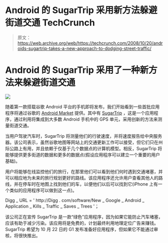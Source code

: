 # Android 的 SugarTrip 采用新方法躲避街道交通 TechCrunch

> 原文：<https://web.archive.org/web/https://techcrunch.com/2008/10/20/androids-sugartrip-takes-a-new-approach-to-dodging-street-traffic/>

# Android 的 SugarTrip 采用了一种新方法来躲避街道交通

![](img/78d8df9854ea59981a6a0dc3b0baa850.png)

随着第一款搭载谷歌 Android 平台的手机即将发布，我们开始看到一些首批应用程序将通过谷歌的 [Android Market](https://web.archive.org/web/20221003182212/http://www.beta.techcrunch.com/2008/08/28/android-to-get-its-own-app-market/) 提供。其中有 [SugarTrip](https://web.archive.org/web/20221003182212/http://sugartrip.com/) ，这是一个应用程序，通过利用将集成到大多数 Android 手机中的 GPS 单元，采用创新的方法来测量街道交通。

当用户驾驶汽车时，SugarTrip 将测量他们的行驶速度，并将速度报告给中央服务器。该公司表示，虽然谷歌地图等网站上的交通更新工作可以接受，但它们只在州际公路上有用，并且依赖于仅基于几个数据点的计算机模型。相反，SugarTrip 将能够提供更多街道的数据和更多的数据点(假设应用程序可以建立一个重要的用户基础)。

用户将能够在线监控他们的旅行，在那里他们可以看到他们何时遇到交通堵塞，并可以相应地为未来的旅行规划更好的路线。该应用程序还允许用户查看其他人的路线，并在停车时在地图上找到他们的车，以便他们以后可以找到它(iPhone 上有一个类似的应用程序可以做到这一点)。

Digg _ URL = ' http://Digg . com/software/New _ Google _ Android _ Application _ Kills _ Traffic _ Saves _ Trees '；

该公司正在宣传 SugarTrip 是一款“绿色”应用程序，因为如果它能防止汽车堵塞，应该有助于减少污染。该应用将是免费的，计划最终利用地理定位广告来赚钱。SugarTrip 希望为 10 月 22 日的 G1 发布准备好应用程序，但如果它不能通过审核，将很快推出。